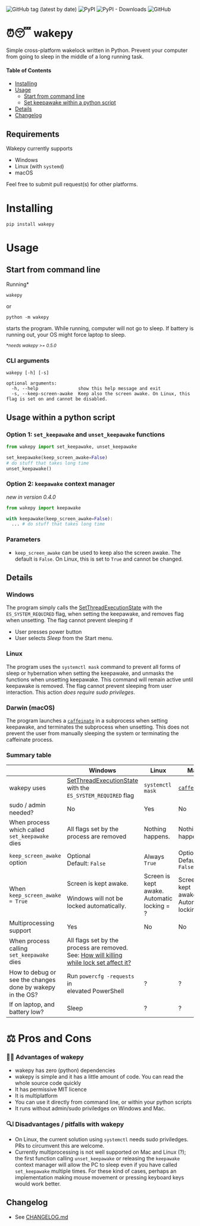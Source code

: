 ![GitHub tag (latest by date)](https://img.shields.io/github/v/tag/np-8/wakepy)&nbsp;![PyPI](https://img.shields.io/pypi/v/wakepy)&nbsp;![PyPI - Downloads](https://img.shields.io/pypi/dm/wakepy)&nbsp;![GitHub](https://img.shields.io/github/license/np-8/wakepy)

# ⏰😴 wakepy 

Simple cross-platform wakelock written in Python. Prevent your computer from going to sleep in the middle of a long running task. 


#### Table of Contents
- [Installing](#installing)
- [Usage](#usage)
  - [Start from command line](#start-from-command-line)
  - [Set keepawake within a python script](#set-keepawake-within-a-python-script)
- [Details](#details)
- [Changelog](#changelog)

## Requirements
Wakepy currently supports 
- Windows
- Linux (with `systemd`)
- macOS

Feel free to submit pull request(s) for other platforms.

# Installing


```
pip install wakepy
```

# Usage

## Start from command line
Running*
```
wakepy 
```
or  
```
python -m wakepy
```
starts the program.  While running, computer will not go to sleep. If battery is running out, your OS might force laptop to sleep.

<sup>\**needs wakepy >= 0.5.0*</sup>
### CLI arguments

```
wakepy [-h] [-s]

optional arguments:    
  -h, --help               show this help message and exit
  -s, --keep-screen-awake  Keep also the screen awake. On Linux, this flag is set on and cannot be disabled.
```

## Usage within a python script

### Option 1: `set_keepawake` and `unset_keepawake` functions

```python
from wakepy import set_keepawake, unset_keepawake

set_keepawake(keep_screen_awake=False)
# do stuff that takes long time
unset_keepawake()
```
### Option 2: `keepawake` context manager

*new in version 0.4.0*

```python
from wakepy import keepawake

with keepawake(keep_screen_awake=False):
  ... # do stuff that takes long time
```

### Parameters
-  `keep_screen_awake` can be used to keep also the screen awake. The default is `False`. On Linux, this is set to `True` and cannot be changed.

## Details

### Windows
The program simply calls the [SetThreadExecutionState](https://docs.microsoft.com/en-us/windows/win32/api/winbase/nf-winbase-setthreadexecutionstate?redirectedfrom=MSDN) with the `ES_SYSTEM_REQUIRED` flag, when setting the keepawake, and removes flag when unsetting. The flag cannot prevent sleeping if
- User presses power button
- User selects *Sleep* from the Start menu.

### Linux
The program uses the `systemctl mask` command to prevent all forms of sleep or hybernation when setting the keepawake, and unmasks the functions when unsetting keepawake. This command will remain active until keepawake is removed.  The flag cannot prevent sleeping from user interaction.  This action *does require sudo privileges*.

### Darwin (macOS)
The program launches a [`caffeinate`](https://ss64.com/osx/caffeinate.html) in a subprocess when setting keepawake, and terminates the subprocess when unsetting. This does not prevent the user from manually sleeping the system or terminating the caffeinate process.

### Summary table

|                                                              | Windows                                                                                                                                                                         | Linux                                          | Mac                                                  |
| ------------------------------------------------------------ | ------------------------------------------------------------------------------------------------------------------------------------------------------------------------------- | ---------------------------------------------- | ---------------------------------------------------- |
| wakepy uses                                                  | [SetThreadExecutionState](https://docs.microsoft.com/en-us/windows/win32/api/winbase/nf-winbase-setthreadexecutionstate?redirectedfrom=MSDN) with the `ES_SYSTEM_REQUIRED` flag | `systemctl mask`                               | [`caffeinate`](https://ss64.com/osx/caffeinate.html) |
| sudo / admin needed?                                         | No                                                                                                                                                                              | Yes                                            | No                                                   |
| When process which called <br>`set_keepawake` dies           | All flags set by the<br>process are removed                                                                                                                                     | Nothing happens.                               | Nothing happens.                                     |
| `keep_screen_awake` option                                   | Optional<br>Default: `False`                                                                                                                                                    | Always `True`                                  | Optional<br>Default: `False`                         |
| When `keep_screen_awake = True`                              | Screen is kept awake. <br><br>Windows will not be locked automatically.                                                                                                         | Screen is kept awake.<br>Automatic locking = ? | Screen is kept awake.<br>Automatic locking = ?       |
| Multiprocessing support                                      | Yes                                                                                                                                                                             | No                                             | No                                                   |
| When process calling `set_keepawake` dies                    | All flags set by the process are removed. See: [ How will killing while lock set affect it?](https://github.com/np-8/wakepy/issues/16)                                          |                                                |                                                      |
| How to debug or see the changes<br>done by wakepy in the OS? | Run `powercfg -requests` in<br>elevated PowerShell                                                                                                                              | ?                                              | ?                                                    |
| If on laptop, and battery low?                               | Sleep                                                                                                                                                                           | ?                                              | ?                                                    |

# ⚖️ Pros and Cons
### 👑💯 Advantages of wakepy
- wakepy has zero (python) dependencies
- wakepy is simple and it has a little amount of code. You can read the whole source code quickly
- It has permissive MIT licence
- It is multiplatform
- You can use it directly from command line, or within your python scripts
- It runs without admin/sudo priviledges on Windows and Mac. 
### 🔍❕ Disadvantages / pitfalls with wakepy
- On Linux, the current solution using `systemctl` needs sudo priviledges. PRs to circumvent this are welcome.
- Currently multiprocessing is not well supported on Mac and Linux (?); the first function calling `unset_keepawake` or releasing the `keepawake` context manager will allow the PC to sleep even if you have called `set_keepawake` multiple times. For these kind of cases, perhaps an implementation making mouse movement or pressing keyboard keys would work better.
## Changelog 
- See [CHANGELOG.md](CHANGELOG.md)
